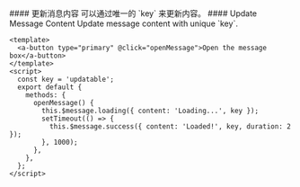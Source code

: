 <cn>
#### 更新消息内容
可以通过唯一的 `key` 来更新内容。
</cn>

<us>
#### Update Message Content
Update message content with unique `key`.
</us>

```tpl
<template>
  <a-button type="primary" @click="openMessage">Open the message box</a-button>
</template>
<script>
  const key = 'updatable';
  export default {
    methods: {
      openMessage() {
        this.$message.loading({ content: 'Loading...', key });
        setTimeout(() => {
          this.$message.success({ content: 'Loaded!', key, duration: 2 });
        }, 1000);
      },
    },
  };
</script>
```
